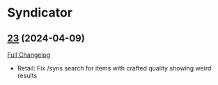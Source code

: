 # Syndicator

## [23](https://github.com/Baganator/Syndicator/tree/23) (2024-04-09)
[Full Changelog](https://github.com/Baganator/Syndicator/compare/22...23) 

- Retail: Fix /syns search for items with crafted quality showing weird results  
